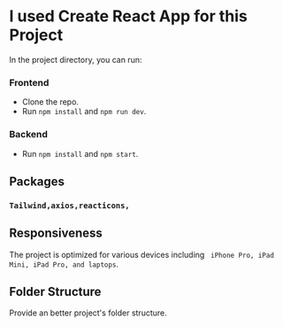 
# I used Create React App for this Project

In the project directory, you can run:

### Frontend
- Clone the repo.
- Run `npm install` and `npm run dev`.

### Backend
- Run `npm install` and `npm start`.

## Packages

### `Tailwind,axios,reacticons,`


## Responsiveness

The project is optimized for various devices including ` iPhone Pro, iPad Mini, iPad Pro, and laptops`.

## Folder Structure

Provide an better  project's folder structure. 